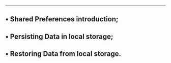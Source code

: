 --------------------------------------------------------
• Shared Preferences introduction;
--------------------------------------------------------
• Persisting Data in local storage;
--------------------------------------------------------
• Restoring Data from local storage.
--------------------------------------------------------
